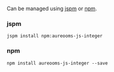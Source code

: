 Can be managed using
[jspm](http://jspm.io)
or [npm](https://github.com/npm/npm).

### jspm
```terminal
jspm install npm:aureooms-js-integer
```

### npm
```terminal
npm install aureooms-js-integer --save
```

